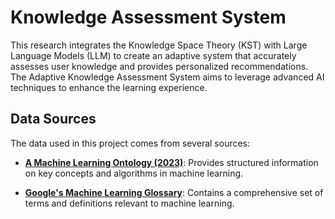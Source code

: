 #  Knowledge Assessment System

This research integrates the Knowledge Space Theory (KST) with Large Language Models (LLM) to create an adaptive system that accurately assesses user knowledge and provides personalized recommendations. The Adaptive Knowledge Assessment System aims to leverage advanced AI techniques to enhance the learning experience.

## Data Sources

The data used in this project comes from several sources:

- [**A Machine Learning Ontology (2023)**](https://osf.io/chu5q/): Provides structured information on key concepts and algorithms in machine learning.


- [**Google's Machine Learning Glossary**](https://developers.google.com/machine-learning/glossary): Contains a comprehensive set of terms and definitions relevant to machine learning.